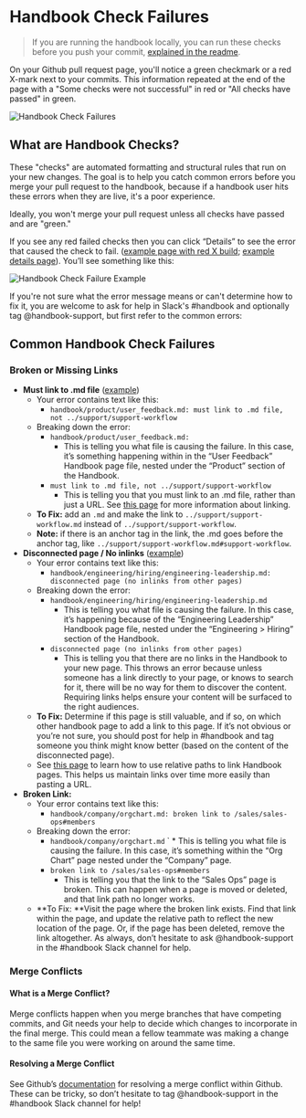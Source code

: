 # Handbook Check Failures

> If you are running the handbook locally, you can run these checks before you push your commit, [explained in the readme](../../README.md).

On your Github pull request page, you'll notice a green checkmark or a red X-mark next to your commits. This information repeated at the end of the page with a "Some checks were not successful" in red or "All checks have passed" in green.

![Handbook Check Failures](https://storage.googleapis.com/sourcegraph-assets/handbook/handbook-checks.png)

## What are Handbook Checks?

These "checks" are automated formatting and structural rules that run on your new changes. The goal is to help you catch common errors before you merge your pull request to the handbook, because if a handbook user hits these errors when they are live, it's a poor experience.

Ideally, you won't merge your pull request unless all checks have passed and are "green." 

If you see any red failed checks then you can click “Details” to see the error that caused the check to fail. ([example page with red X build](https://github.com/sourcegraph/about/pull/3564); [example details page]([https://github.com/sourcegraph/about/runs/2976049292](https://github.com/sourcegraph/about/runs/2976049292))). You’ll see something like this:

![Handbook Check Failure Example](https://storage.googleapis.com/sourcegraph-assets/handbook/relocate-page-errors.png)

If you're not sure what the error message means or can't determine how to fix it, you are welcome to ask for help in Slack's #handbook and optionally tag @handbook-support, but first refer to the common errors:


## Common Handbook Check Failures


### Broken or Missing Links



* **Must link to .md file** ([example](https://github.com/sourcegraph/about/runs/2976049292)) 
    * Your error contains text like this:
        * `handbook/product/user_feedback.md: must link to .md file, not ../support/support-workflow`
    * Breaking down the error:
        * `handbook/product/user_feedback.md:`
            * This is telling you what file is causing the failure. In this case, it’s something happening within in the “User Feedback” Handbook page file, nested under the “Product” section of the Handbook.
        * `must link to .md file, not ../support/support-workflow `
            * This is telling you that you must link to an .md file, rather than just a URL. See [this page](linking-within-handbook.md) for more information about linking. 
    * **To Fix:** add an `.md` and make the link to `../support/support-workflow.md` instead of `../support/support-workflow`.
    * **Note:** if there is an anchor tag in the link, the .md goes before the anchor tag, like `../support/support-workflow.md#support-workflow`.
* **Disconnected page / No inlinks** ([example](https://github.com/sourcegraph/about/runs/2975885844))
    * Your error contains text like this:
        * `handbook/engineering/hiring/engineering-leadership.md: disconnected page (no inlinks from other pages)`
    * Breaking down the error:
        * `handbook/engineering/hiring/engineering-leadership.md`
            * This is telling you what file is causing the failure. In this case, it’s happening because of the “Engineering Leadership” Handbook page file, nested under the “Engineering > Hiring” section of the Handbook.
        * `disconnected page (no inlinks from other pages)`
            * This is telling you that there are no links in the Handbook to your new page. This throws an error because unless someone has a link directly to your page, or knows to search for it, there will be no way for them to discover the content. Requiring links helps ensure your content will be surfaced to the right audiences.
    * **To Fix:** Determine if this page is still valuable, and if so, on which other handbook page to add a link to this page. If it’s not obvious or you’re not sure, you should post for help in #handbook and tag someone you think might know better (based on the content of the disconnected page).
    * See [this page](linking-within-handbook.md) to learn how to use relative paths to link Handbook pages. This helps us maintain links over time more easily than pasting a URL.
* **Broken Link:**
    * Your error contains text like this:
        * `handbook/company/orgchart.md: broken link to /sales/sales-ops#members`
    * Breaking down the error:
        * `handbook/company/orgchart.md`
          `  * This is telling you what file is causing the failure. In this case, it’s something within the “Org Chart” page nested under the “Company” page.
        * `broken link to /sales/sales-ops#members`
            * This is telling you that the link to the “Sales Ops” page is broken. This can happen when a page is moved or deleted, and that link path no longer works.
    * **To Fix: **Visit the page where the broken link exists. Find that link within the page, and update the relative path to reflect the new location of the page. Or, if the page has been deleted, remove the link altogether. As always, don’t hesitate to ask @handbook-support in the #handbook Slack channel for help.


### Merge Conflicts


#### What is a Merge Conflict?

Merge conflicts happen when you merge branches that have competing commits, and Git needs your help to decide which changes to incorporate in the final merge. This could mean a fellow teammate was making a change to the same file you were working on around the same time.


#### Resolving a Merge Conflict

See Github’s [documentation](https://docs.github.com/en/github/collaborating-with-pull-requests/addressing-merge-conflicts/resolving-a-merge-conflict-on-github) for resolving a merge conflict within Github. These can be tricky, so don’t hesitate to tag @handbook-support in the #handbook Slack channel for help!
